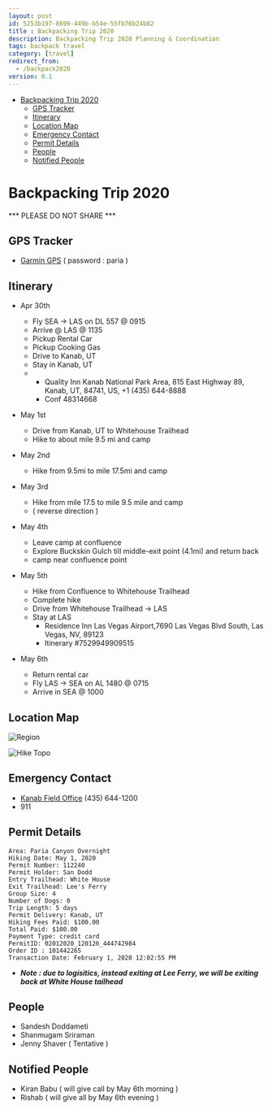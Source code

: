 ```yaml
---
layout: post
id: 5253b197-8699-449b-b54e-55fb76b24b82
title : Backpacking Trip 2020 
description: Backpacking Trip 2020 Planning & Coordination 
tags: backpack travel 
category: [travel]
redirect_from:
  - /backpack2020
version: 0.1
---
```


- [Backpacking Trip 2020](#backpacking-trip-2020)
  - [GPS Tracker](#gps-tracker)
  - [Itinerary](#itinerary)
  - [Location Map](#location-map)
  - [Emergency Contact](#emergency-contact)
  - [Permit Details](#permit-details)
  - [People](#people)
  - [Notified People](#notified-people)

# Backpacking Trip 2020

*** PLEASE DO NOT SHARE ***

## GPS Tracker

* [Garmin GPS](https://share.garmin.com/paria) ( password : paria )

## Itinerary 

- Apr 30th 
  - Fly SEA -> LAS on DL 557 @ 0915
  - Arrive @ LAS @ 1135
  - Pickup Rental Car
  - Pickup Cooking Gas
  - Drive to Kanab, UT
  - Stay in Kanab, UT 
  - - Quality Inn Kanab National Park Area, 815 East Highway 89, Kanab, UT, 84741, US, +1 (435) 644-8888
    - Conf 48314668

- May 1st 
  - Drive from Kanab, UT to Whitehouse Trailhead
  - Hike to about mile 9.5 mi and camp
  
- May 2nd
  - Hike from 9.5mi to mile 17.5mi and camp
  
- May 3rd
  - Hike from mile 17.5 to mile 9.5 mile and camp
  - ( reverse direction )
  
- May 4th
  - Leave camp at confluence 
  - Explore Buckskin Gulch till middle-exit point (4.1mi) and return back
  - camp near confluence point

- May 5th
  - Hike from Confluence to Whitehouse Trailhead
  - Complete hike
  - Drive from Whitehouse Trailhead -> LAS
  - Stay at LAS
    - Residence Inn Las Vegas Airport,7690 Las Vegas Blvd South, Las Vegas, NV, 89123
    - Itinerary #7529949909515

- May 6th
  - Return rental car
  - Fly LAS -> SEA on AL 1480 @ 0715 
  - Arrive in SEA @ 1000

## Location Map

![Region](https://1drv.ms/u/s!Au4_6JRfzLRRnhpKV1Ph3XqvkFkR?e=5xqOdx)

![Hike Topo](https://1drv.ms/b/s!Au4_6JRfzLRRnhhgng4J47_-WJhm?e=NFDblc)

## Emergency Contact

- [Kanab Field Office](https://www.blm.gov/office/kanab-field-office) (435) 644-1200
- 911

## Permit Details

```text
Area: Paria Canyon Overnight
Hiking Date: May 1, 2020
Permit Number: 112240
Permit Holder: San Dodd
Entry Trailhead: White House
Exit Trailhead: Lee's Ferry
Group Size: 4
Number of Dogs: 0
Trip Length: 5 days
Permit Delivery: Kanab, UT
Hiking Fees Paid: $100.00
Total Paid: $100.00
Payment Type: credit card
PermitID: 02012020_120126_444742984
Order ID : 101442265
Transaction Date: February 1, 2020 12:02:55 PM
```

- ***Note : due to logisitics, instead exiting at Lee Ferry, we will be exiting back at White House tailhead***

## People

- Sandesh Doddameti
- Shanmugam Sriraman
- Jenny Shaver ( Tentative )

## Notified People

- Kiran Babu ( will give call by May 6th morning )
- Rishab ( will give all by May 6th evening )

